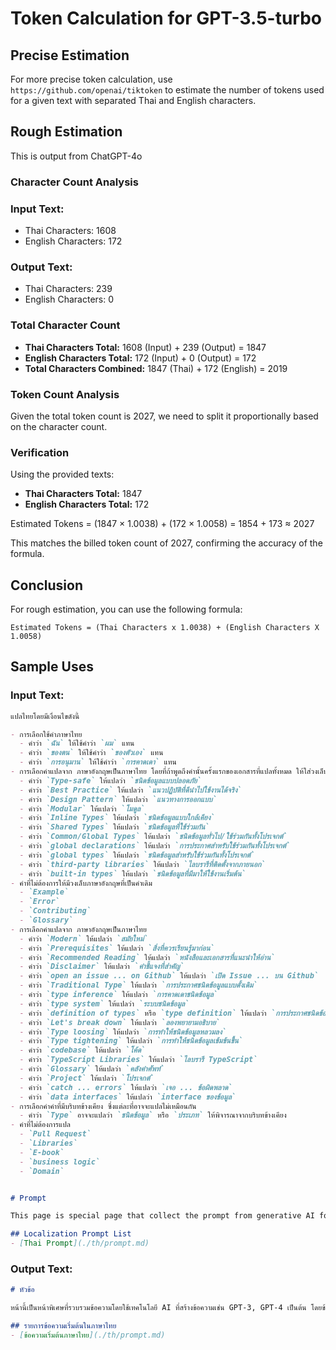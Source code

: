 # Token Calculation for GPT-3.5-turbo

## Precise Estimation
For more precise token calculation, use `https://github.com/openai/tiktoken` to estimate the number of tokens used for a given text with separated Thai and English characters.

## Rough Estimation

This is output from ChatGPT-4o

### Character Count Analysis

### Input Text:

- Thai Characters: 1608
- English Characters: 172

### Output Text:

- Thai Characters: 239
- English Characters: 0

### Total Character Count

- **Thai Characters Total:** 1608 (Input) + 239 (Output) = 1847
- **English Characters Total:** 172 (Input) + 0 (Output) = 172
- **Total Characters Combined:** 1847 (Thai) + 172 (English) = 2019

### Token Count Analysis

Given the total token count is 2027, we need to split it proportionally based on the character count.

### Verification

Using the provided texts:

- **Thai Characters Total:** 1847
- **English Characters Total:** 172

Estimated Tokens = (1847 × 1.0038) + (172 × 1.0058) = 1854 + 173 ≈ 2027

This matches the billed token count of 2027, confirming the accuracy of the formula.

## Conclusion

For rough estimation, you can use the following formula:

```
Estimated Tokens = (Thai Characters x 1.0038) + (English Characters X 1.0058)
```


## Sample Uses 

### Input Text:


```markdown
แปลไทยโดยมีเงื่อนไขดังนี้

- การเลือกใช้คำภาษาไทย
  - คำว่า `ฉัน` ให้ใช้คำว่า `ผม` แทน
  - คำว่า `ของตน` ให้ใช้คำว่า `ของตัวเอง` แทน
  - คำว่า `การอนุมาน` ให้ใช้คำว่า `การคาดเดา` แทน
- การเลือกคำแปลจาก ภาษาอังกฤษเป็นภาษาไทย โดยที่ถ้าพูดถึงคำนั้นครั้งแรกของเอกสารที่แปลทั้งหมด ให้ใส่วงเล็บเพื่อใส่ภาษาอังกฤษที่เป็นคำเดิมไว้ด้วย
  - คำว่า `Type-safe` ให้แปลว่า `ชนิดข้อมูลแบบปลอดภัย`
  - คำว่า `Best Practice` ให้แปลว่า `แนวปฏิบัติที่ดีนำไปใช้งานได้จริง`
  - คำว่า `Design Pattern` ให้แปลว่า `แนวทางการออกแบบ`
  - คำว่า `Modular` ให้แปลว่า `โมดูล`
  - คำว่า `Inline Types` ให้แปลว่า `ชนิดข้อมูลแบบใกล้เคียง`
  - คำว่า `Shared Types` ให้แปลว่า `ชนิดข้อมูลที่ใช้ร่วมกัน`
  - คำว่า `Common/Global Types` ให้แปลว่า `ชนิดข้อมูลทั่วไป/ใช้ร่วมกันทั้งโปรเจกต์`
  - คำว่า `global declarations` ให้แปลว่า `การประกาศสำหรับใช้ร่วมกันทั้งโปรเจกต์`
  - คำว่า `global types` ให้แปลว่า `ชนิดข้อมูลสำหรับใช้ร่วมกันทั้งโปรเจกต์`
  - คำว่า `third-party libraries` ให้แปลว่า `ไลบรารีที่ติดตั้งจากภายนอก`
  - คำว่า `built-in types` ให้แปลว่า `ชนิดข้อมูลที่มีมาให้ใช้งานเริ่มต้น`
- คำที่ไม่ต้องการให้มีวงเล็บภาษาอังกฤษที่เป็นคำเดิม
  - `Example`
  - `Error`
  - `Contributing`
  - `Glossary`
- การเลือกคำแปลจาก ภาษาอังกฤษเป็นภาษาไทย
  - คำว่า `Modern` ให้แปลว่า `สมัยใหม่`
  - คำว่า `Prerequisites` ให้แปลว่า `สิ่งที่ควรเรียนรู้มาก่อน`
  - คำว่า `Recommended Reading` ให้แปลว่า `หนังสือและเอกสารที่แนะนำให้อ่าน` 
  - คำว่า `Disclaimer` ให้แปลว่า `คำชี้แจงที่สำคัญ`
  - คำว่า `open an issue ... on Github` ให้แปลว่า `เปิด Issue ... บน Github`
  - คำว่า `Traditional Type` ให้แปลว่า `การประกาศชนิดข้อมูลแบบดั้งเดิม`
  - คำว่า `type inference` ให้แปลว่า `การคาดเดาชนิดข้อมูล`
  - คำว่า `type system` ให้แปลว่า `ระบบชนิดข้อมูล`
  - คำว่า `definition of types` หรือ `type definition` ให้แปลว่า `การประกาศชนิดข้อมูล`
  - คำว่า `Let's break down` ให้แปลว่า `ลองพยายามอธิบาย`
  - คำว่า `Type loosing` ให้แปลว่า `การทำให้ชนิดข้อมูลหลวมลง`
  - คำว่า `Type tightening` ให้แปลว่า `การทำให้ชนิดข้อมูลเข้มข้นขึ้น`
  - คำว่า `codebase` ให้แปลว่า `โค้ด`
  - คำว่า `TypeScript Libraries` ให้แปลว่า `ไลบรารี TypeScript`
  - คำว่า `Glossary` ให้แปลว่า `คลังคำศัพท์`
  - คำว่า `Project` ให้แปลว่า `โปรเจกต์`
  - คำว่า `catch ... errors` ให้แปลว่า `เจอ ... ข้อผิดพลาด`
  - คำว่า `data interfaces` ให้แปลว่า `interface ของข้อมูล`
- การเลือกคำคำที่มีบริบทข้างเคียง ซึ่งแต่ละที่อาจจะแปลไม่เหมือนกัน
  - คำว่า `Type` อาจจะแปลว่า `ชนิดข้อมูล` หรือ `ประเภท` ให้พิจารณาจากบริบทข้างเคียง
- คำที่ไม่ต้องการแปล
  - `Pull Request` 
  - `Libraries`
  - `E-book`
  - `business logic`
  - `Domain`


# Prompt

This page is special page that collect the prompt from generative AI for example GPT-3, GPT-4, etc. The prompt is used to generate the content for the page.

## Localization Prompt List
- [Thai Prompt](./th/prompt.md)

```

### Output Text:

```markdown
# หัวข้อ

หน้านี้เป็นหน้าพิเศษที่รวบรวมข้อความโดยใช้เทคโนโลยี AI ที่สร้างข้อความเช่น GPT-3, GPT-4 เป็นต้น โดยข้อความที่ใช้เป็นข้อความเริ่มต้นสำหรับสร้างเนื้อหาของหน้านี้

## รายการข้อความเริ่มต้นในภาษาไทย
- [ข้อความเริ่มต้นภาษาไทย](./th/prompt.md)
```
